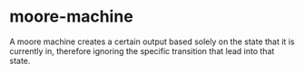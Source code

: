 # moore-machine
 A moore machine creates a certain output based solely on the state that it is currently in, therefore ignoring the specific transition that lead into that state.
